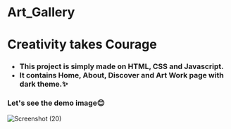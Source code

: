 # Art_Gallery

<h1> Creativity takes Courage</h1>
<h3>
  <ul>
    <li>This project is simply made on HTML, CSS and Javascript. </li>
    <li>It contains Home, About, Discover and Art Work page with dark theme.✨</li>
  </ul>
</h3>
<h3> Let's see the demo image😊</h3>

![Screenshot (20)](https://user-images.githubusercontent.com/67910524/129736424-11905fae-4967-4278-abcf-2e6c29ba6773.png)
